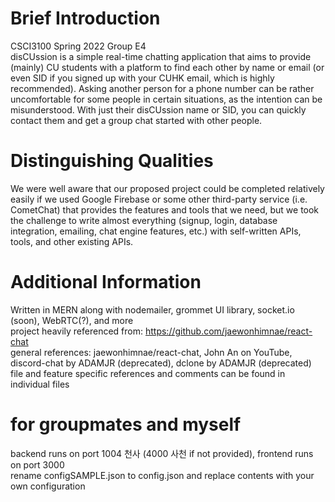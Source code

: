 # Brief Introduction
CSCI3100 Spring 2022 Group E4\
disCUssion is a simple real-time chatting application that aims to provide (mainly) CU students with a platform to find each other by name or email (or even SID if you signed up with your CUHK email, which is highly recommended). Asking another person for a phone number can be rather uncomfortable for some people in certain situations, as the intention can be misunderstood. With just their disCUssion name or SID, you can quickly contact them and get a group chat started with other people. 

# Distinguishing Qualities
We were well aware that our proposed project could be completed relatively easily if we used Google Firebase or some other third-party service (i.e. CometChat) that provides the features and tools that we need, but we took the challenge to write almost everything (signup, login, database integration, emailing, chat engine features, etc.) with self-written APIs, tools, and other existing APIs.

# Additional Information
Written in MERN along with nodemailer, grommet UI library, socket.io (soon), WebRTC(?), and more\
project heavily referenced from: https://github.com/jaewonhimnae/react-chat \
general references: jaewonhimnae/react-chat, John An on YouTube, discord-chat by ADAMJR (deprecated), dclone by ADAMJR (deprecated)\
file and feature specific references and comments can be found in individual files

# for groupmates and myself
backend runs on port 1004 천사 (4000 사천 if not provided), frontend runs on port 3000\
rename configSAMPLE.json to config.json and replace contents with your own configuration
